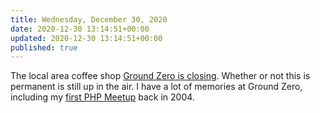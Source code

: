 ```yaml
---
title: Wednesday, December 30, 2020
date: 2020-12-30 13:14:51+00:00
updated: 2020-12-30 13:14:51+00:00
published: true
---
```


The local area coffee shop [Ground Zero is closing](https://madison.com/wsj/entertainment/dining/restaurants/ground-zero-coffee-closes-but-might-reopen/article_306c7658-8623-5626-9369-a92b37964038.html). Whether or not this is permanent is still up in the air. I have a lot of memories at Ground Zero, including my [first PHP Meetup](/2004-12/16/first-php-meetup/) back in 2004.

